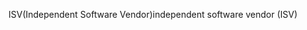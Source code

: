 <span data-ttu-id="d0221-101">ISV(Independent Software Vendor)</span><span class="sxs-lookup"><span data-stu-id="d0221-101">independent software vendor (ISV)</span></span>